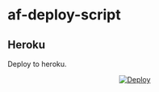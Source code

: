 # af-deploy-script

<!-- ## Railway

[![Deploy on Railway](https://railway.app/button.svg)](https://railway.app/new/template?template=)
<br> -->

## Heroku

Deploy to heroku.
<p align="center">
<a href="https://heroku.com/deploy?template=https://github.com/Rippo123/af-deploy-script">
  <img src="https://www.herokucdn.com/deploy/button.svg" alt="Deploy">
</a>
</p>

